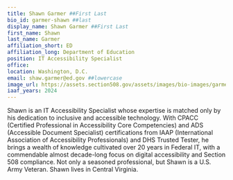 ```yaml
---
title: Shawn Garmer ##First Last
bio_id: garmer-shawn ##last
display_name: Shawn Garmer ##First Last
first_name: Shawn
last_name: Garmer
affiliation_short: ED
affiliation_long: Department of Education
position: IT Accessibility Specialist
office: 
location: Washington, D.C.
email: shaw.garmer@ed.gov ##lowercase
image_url: https://assets.section508.gov/assets/images/bio-images/garmer-shawn.jpg
iaaf_years: 2024
---
```

Shawn is an IT Accessibility Specialist whose expertise is matched only by his dedication to inclusive and accessible technology.  With CPACC (Certified Professional in Accessibility Core Competencies) and ADS (Accessible Document Specialist) certifications from IAAP (International Association of Accessibility Professionals) and DHS Trusted Tester, he brings a wealth of knowledge cultivated over 20 years in Federal IT, with a commendable almost decade-long focus on digital accessibility and Section 508 compliance.  Not only a seasoned professional, but Shawn is a U.S. Army Veteran.  Shawn lives in Central Virginia.